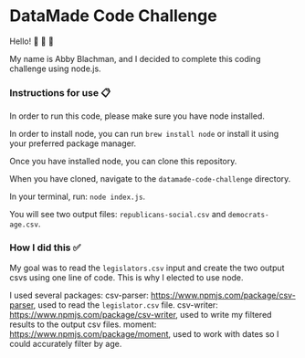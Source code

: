 # DataMade Code Challenge

Hello!  👋 👋 👋

My name is Abby Blachman, and I decided to complete this coding challenge using node.js. 

### Instructions for use 📋

In order to run this code, please make sure you have node installed. 

In order to install node, you can run `brew install node` or install it using your preferred package manager. 

Once you have installed node, you can clone this repository. 

When you have cloned, navigate to the  `datamade-code-challenge` directory. 

In your terminal, run: `node index.js`. 

You will see two output files: `republicans-social.csv` and `democrats-age.csv`.

### How I did this ✅ 

My goal was to read the  `legislators.csv` input and create the two output csvs using one line of code. This is why I elected to use node. 

I used several packages: 
csv-parser: https://www.npmjs.com/package/csv-parser, used to read the `legislator.csv` file. 
csv-writer: https://www.npmjs.com/package/csv-writer, used to write my filtered results to the output csv files. 
moment: https://www.npmjs.com/package/moment, used to work with dates so I could accurately filter by age.

